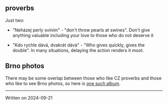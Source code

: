 ## proverbs

Just two:

* "Neházej perly sviním" - "don't throw pearls at swines". Don't give anything valuable including your love to those who do not deserve it

* "Kdo rychle dává, dvakrát dává" - "Who gives quickly, gives the double". In many situations, delaying the action renders it moot.

## Brno photos

There may be some overlap between those who like CZ proverbs and those who like to see Brno photos, so here is [one such album](https://photos.app.goo.gl/KwLjgVUVRJPMyLyR6).

---

Written on 2024-09-21
